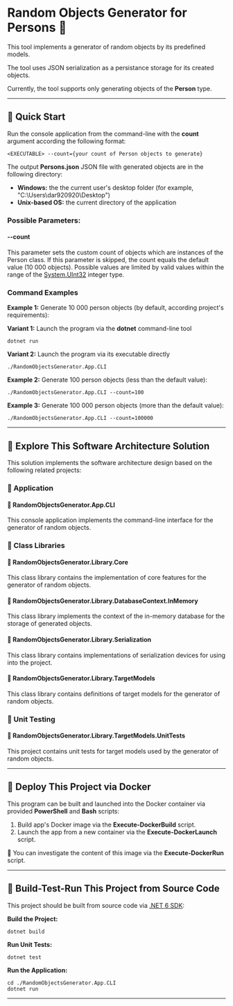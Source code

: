 # Random Objects Generator for Persons :two_men_holding_hands:

This tool implements a generator of random objects by its predefined models.

The tool uses JSON serialization as a persistance storage for its created objects.

Currently, the tool supports only generating objects of the **Person** type.

---

## :beginner: Quick Start

Run the console application from the command-line with the **count** argument according the following format:

    <EXECUTABLE> --count={your count of Person objects to generate}

The output **Persons.json** JSON file with generated objects are in the following directory:

- **Windows:** the the current user's desktop folder (for example, "C:\Users\\dar920920\Desktop")
- **Unix-based OS:** the current directory of the application

### **Possible Parameters:**

#### --count

This parameter sets the custom count of objects which are instances of the Person class.
If this parameter is skipped, the count equals the default value (10 000 objects).
Possible values are limited by valid values within the range of the [System.UInt32](https://learn.microsoft.com/en-us/dotnet/api/system.uint32?view=net-6.0) integer type.

### Command Examples

**Example 1:** Generate 10 000 person objects (by default, according project's requirements):

**Variant 1:** Launch the program via the **dotnet** command-line tool

    dotnet run

**Variant 2:** Launch the program via its executable directly

    ./RandomObjectsGenerator.App.CLI

**Example 2:** Generate 100 person objects (less than the default value):

    ./RandomObjectsGenerator.App.CLI --count=100

**Example 3:** Generate 100 000 person objects (more than the default value):

    ./RandomObjectsGenerator.App.CLI --count=100000

---

## :triangular_ruler: Explore This Software Architecture Solution

This solution implements the software architecture design based on the following related projects:

### :pushpin: Application

#### :open_file_folder: RandomObjectsGenerator.App.CLI

This console application implements the command-line interface for the generator of random objects.

### :pushpin: Class Libraries

#### :open_file_folder: RandomObjectsGenerator.Library.Core

This class library contains the implementation of core features for the generator of random objects.

#### :open_file_folder: RandomObjectsGenerator.Library.DatabaseContext.InMemory

This class library implements the context of the in-memory database for the storage of generated objects.

#### :open_file_folder: RandomObjectsGenerator.Library.Serialization

This class library contains implementations of serialization devices for using into the project.

#### :open_file_folder: RandomObjectsGenerator.Library.TargetModels

This class library contains definitions of target models for the generator of random objects.

### :pushpin: Unit Testing

#### :open_file_folder: RandomObjectsGenerator.Library.TargetModels.UnitTests

This project contains unit tests for target models used by the generator of random objects.

---

## :whale2: Deploy This Project via Docker

This program can be built and launched into the Docker container via provided **PowerShell** and **Bash** scripts:

1. Build app's Docker image via the **Execute-DockerBuild** script.
2. Launch the app from a new container via the **Execute-DockerLaunch** script.

:mag_right: You can investigate the content of this image via the **Execute-DockerRun** script.

---

## :wrench: Build-Test-Run This Project from Source Code

This project should be built from source code via [.NET 6 SDK](https://dotnet.microsoft.com/en-us/download/dotnet/6.0):

**Build the Project:**

    dotnet build

**Run Unit Tests:**

    dotnet test

**Run the Application:**

    cd ./RandomObjectsGenerator.App.CLI
    dotnet run

---
